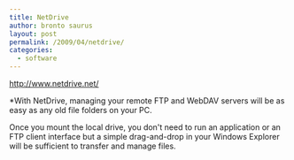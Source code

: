 ```yaml
---
title: NetDrive
author: bronto saurus
layout: post
permalink: /2009/04/netdrive/
categories:
  - software
---
```

<a href="http://www.netdrive.net/" target="_blank" >http://www.netdrive.net/</a>

*With NetDrive, managing your remote FTP and WebDAV servers will be as easy as any old file folders on your PC.</p> 

Once you mount the local drive, you don't need to run an application or an FTP client interface but a simple drag-and-drop in your Windows Explorer will be sufficient to transfer and manage files.  
</i>